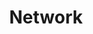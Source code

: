 ---
title: "Network"
layout: category
permalink: /categories/cs/network/
author_profile: true
taxonomy: Network
sidebar:
  nav: "categories"
---